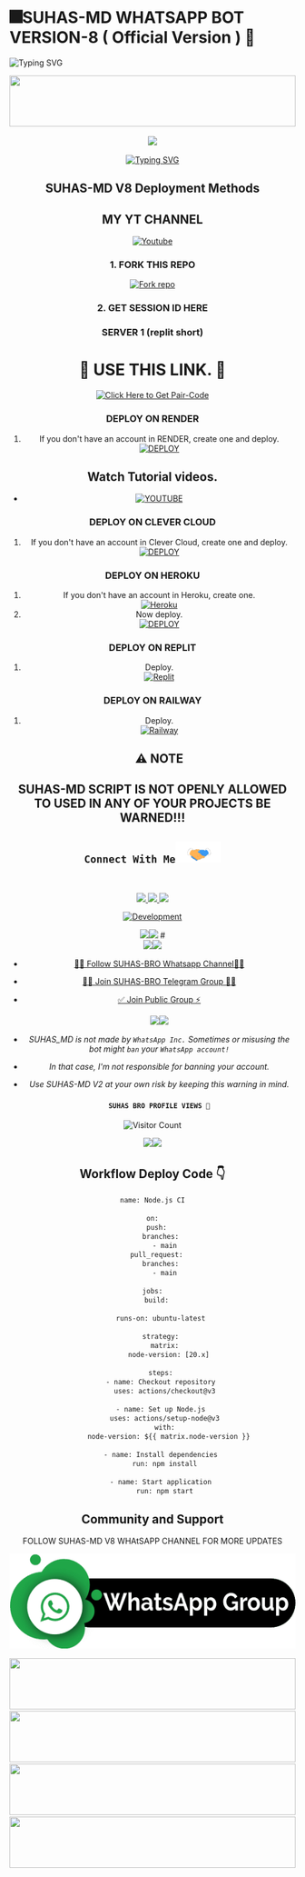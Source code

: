  # 🎆SUHAS-MD WHATSAPP BOT VERSION-8 ( Official Version ) 🔖


![Typing SVG](https://readme-typing-svg.demolab.com?font=Ribeye&size=50&pause=1000&color=A93226&center=true&width=900&height=100&lines=SUHAS-MD%20V2;%20Multi-Device%20WhatsApp%20Bot;%20Developed%20By%20Suhas%20Pathsindu)
<p align="center">
<img src="https://i.imgur.com/dBaSKWF.gif" height="90" width="100%">

<div align="center">
 
   <a><img src='https://telegra.ph/file/ff229baf932900c151026.jpg'/></a><a>
<p align="center">
<p align="center">
  <a href="https://git.io/typing-svg"><img src="https://readme-typing-svg.demolab.com?font=EB+Garamond&weight=800&size=28&duration=4000&pause=1000&random=false&width=435&lines=+•★⃝ SUHAS_+MD-+V8★⃝•;MULTI-DEVICE+WHATSAPP+BOT;DEVELOPED+BY+SUHAS+BRO;RELEASED+DATE+15%2F11%2F2024." alt="Typing SVG" /></a>
 </p>


 ## SUHAS-MD V8 Deployment Methods

 
## MY YT CHANNEL

[![Youtube](https://telegra.ph/file/eebe86c26e98ffeae39ea.jpg)](https://youtube.com/@suhasbro) 

</details>


### 1. FORK THIS REPO

<a href='https://github.com/suhasbro/SUHAS-MD-V8/fork' target="_blank"><img alt='Fork repo' src='https://img.shields.io/badge/Fork This Repo-black?style=for-the-badge&logo=git&logoColor=white'/></a>

### 2. GET SESSION ID HERE

### SERVER 1 (replit short)

# 💎 USE THIS LINK. 💎

<a href="https://replit.com/@suhaskindom/SUHAS-MD-V8-PAIR-CODE"><img src="https://img.shields.io/badge/PAIR_CODE-blue" alt="Click Here to Get Pair-Code" width="110"></a>   

  
   

### DEPLOY ON RENDER

1. If you don't have an account in RENDER, create one and deploy.
    <br>
    <a href='https://dashboard.render.com/select-repo?type=web' target="_blank"><img alt='DEPLOY' src='https://img.shields.io/badge/-DEPLOY-black?style=for-the-badge&logo=render&logoColor=white'/></a>
## Watch Tutorial videos.
* [![YOUTUBE](https://img.shields.io/badge/HOW_TO_DEPLOY-red?style=for-the-badge&logo=youtube&logoColor=white)](https://www.youtube.com/@suhasbro)


### DEPLOY ON CLEVER CLOUD

1. If you don't have an account in Clever Cloud, create one and deploy.
    <br>
    <a href='https://api.clever-cloud.com/v2/sessions/signup?subscription_source=cta-home-signup' target="_blank"><img alt='DEPLOY' src='https://img.shields.io/badge/-DEPLOY-orange?style=for-the-badge&logo=clever-cloud&logoColor=white'/></a>

### DEPLOY ON HEROKU

1. If you don't have an account in Heroku, create one.
    <br>
    <a href='https://signup.heroku.com/' target="_blank"><img alt='Heroku' src='https://img.shields.io/badge/-Create-purple?style=for-the-badge&logo=heroku&logoColor=white'/></a>
2. Now deploy.
    <br>
    <a href='https://dashboard.heroku.com/new?template=https://github.com/suhasbro/SUHAS-MD' target="_blank"><img alt='DEPLOY' src='https://img.shields.io/badge/-DEPLOY-purple?style=for-the-badge&logo=heroku&logoColor=white'/></a>
### DEPLOY ON REPLIT
1. Deploy.
    <br>
    <a href='https://replit.com' target="_blank"><img alt='Replit' src='https://img.shields.io/badge/-Deploy-red?style=for-the-badge&logo=replit&logoColor=white'/></a>
### DEPLOY ON RAILWAY
1. Deploy.
    <br>
    <a href='https://railway.com' target="_blank"><img alt='Railway' src='https://img.shields.io/badge/-Deploy-green?style=for-the-badge&logo=railway&logoColor=white'/></a>

    <h2 align="center"> ⚠️ NOTE  </h2>
## SUHAS-MD SCRIPT IS NOT OPENLY ALLOWED TO USED IN ANY OF YOUR PROJECTS BE WARNED!!! 

## ```Connect With Me```<img src="https://github.com/0xAbdulKhalid/0xAbdulKhalid/raw/main/assets/mdImages/handshake.gif" width ="80"></h1> 
 <br> 
<p align="center">
<a href="https://wa.me/94774132871"><img src="https://img.shields.io/badge/Contact Suhas-25D366?style=for-the-badge&logo=whatsapp&logoColor=white" />
<a href="https://www.whatsapp.com/channel/0029VagKNUe96H4IdMbr9f2o"><img src="https://img.shields.io/badge/Join Official Channel-25D366?style=for-the-badge&logo=whatsapp&logoColor=white" />
<a href="https://t.me/suhasbro"><img src="https://img.shields.io/badge/Telegram-0088cc?style=for-the-badge&logo=telegram&logoColor=white" /><br>
<p align="center">
<img alt="Development" width="250" src="https://media2.giphy.com/media/W9tBvzTXkQopi/giphy.gif?cid=6c09b952xu6syi1fyqfyc04wcfk0qvqe8fd7sop136zxfjyn&ep=v1_internal_gif_by_id&rid=giphy.gif&ct=g" /> </p>
<a><img src='https://i.imgur.com/LyHic3i.gif'/></a><a><img src='https://i.imgur.com/LyHic3i.gif'/></a>
# 

<br>
<a><img src='https://i.imgur.com/LyHic3i.gif'/></a><a><img src='https://i.imgur.com/LyHic3i.gif'/></a>

* [🧑‍💻 Follow SUHAS-BRO Whatsapp Channel🧑‍💻](https://www.whatsapp.com/channel/0029VagKNUe96H4IdMbr9f2o)

* [🧑‍💻 Join SUHAS-BRO Telegram Group 🧑‍💻](https://t.me/suhasbro)

* [✅ Join Public Group ⚡](https://www.whatsapp.com/channel/0029VagKNUe96H4IdMbr9f2o)

  <a><img src='https://i.imgur.com/LyHic3i.gif'/></a><a><img src='https://i.imgur.com/LyHic3i.gif'/></a>
  

- *SUHAS_MD is not made by `WhatsApp Inc.` Sometimes or misusing the bot might `ban` your `WhatsApp account!`*
- *In that case, I'm not responsible for banning your account.*
- *Use SUHAS-MD V2 at your own risk by keeping this warning in mind.*
  
  #### ```SUHAS BRO PROFILE VIEWS 🧚```
![Visitor Count](https://profile-counter.glitch.me/suhasbro/count.svg)

<a><img src='https://i.imgur.com/LyHic3i.gif'/></a><a><img src='https://i.imgur.com/LyHic3i.gif'/></a>


## Workflow Deploy Code 👇


```
name: Node.js CI

on:
  push:
    branches:
      - main
  pull_request:
    branches:
      - main

jobs:
  build:

    runs-on: ubuntu-latest

    strategy:
      matrix:
        node-version: [20.x]

    steps:
    - name: Checkout repository
      uses: actions/checkout@v3

    - name: Set up Node.js
      uses: actions/setup-node@v3
      with:
        node-version: ${{ matrix.node-version }}

    - name: Install dependencies
      run: npm install

    - name: Start application
      run: npm start
```



## Community and Support

FOLLOW SUHAS-MD V8 WHAtSAPP CHANNEL FOR MORE UPDATES


[![JOIN WHATSAPP GROUP](https://raw.githubusercontent.com/Neeraj-x0/Neeraj-x0/main/photos/suddidina-join-whatsapp.png)]([https://whatsapp.com/channel/0029VaeRru3ADTOEKPCPom0L](https://www.whatsapp.com/channel/0029VagKNUe96H4IdMbr9f2o))


<img src="https://i.imgur.com/dBaSKWF.gif" height="90" width="100%">
<div align="center">
<img src="https://i.imgur.com/dBaSKWF.gif" height="90" width="100%">
<div align="center">
<img src="https://i.imgur.com/dBaSKWF.gif" height="90" width="100%">
<div align="center">
<img src="https://i.imgur.com/dBaSKWF.gif" height="90" width="100%">
<div align="center">
